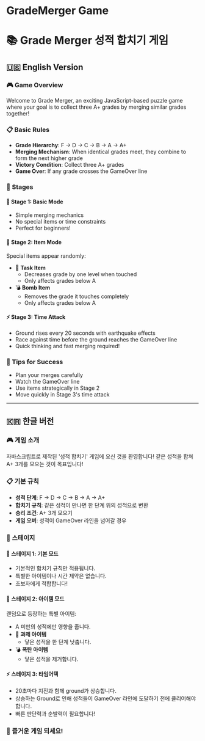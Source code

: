 # GradeMerger Game
# 📚 Grade Merger 성적 합치기 게임

## 🇺🇸 English Version

### 🎮 Game Overview
Welcome to Grade Merger, an exciting JavaScript-based puzzle game where your goal is to collect three A+ grades by merging similar grades together!

### 📋 Basic Rules
- **Grade Hierarchy**: F → D → C → B → A → A+
- **Merging Mechanism**: When identical grades meet, they combine to form the next higher grade
- **Victory Condition**: Collect three A+ grades
- **Game Over**: If any grade crosses the GameOver line

### 🌟 Stages

#### 🎯 Stage 1: Basic Mode
- Simple merging mechanics
- No special items or time constraints
- Perfect for beginners!

#### 💫 Stage 2: Item Mode
Special items appear randomly:
- 📝 **Task Item**
  - Decreases grade by one level when touched
  - Only affects grades below A
- 💣 **Bomb Item**
  - Removes the grade it touches completely
  - Only affects grades below A

#### ⚡ Stage 3: Time Attack
- Ground rises every 20 seconds with earthquake effects
- Race against time before the ground reaches the GameOver line
- Quick thinking and fast merging required!

### 🎯 Tips for Success
- Plan your merges carefully
- Watch the GameOver line
- Use items strategically in Stage 2
- Move quickly in Stage 3's time attack

---

## 🇰🇷 한글 버전

### 🎮 게임 소개
자바스크립트로 제작된 '성적 합치기' 게임에 오신 것을 환영합니다! 같은 성적을 합쳐 A+ 3개를 모으는 것이 목표입니다!

### 📋 기본 규칙
- **성적 단계**: F → D → C → B → A → A+
- **합치기 규칙**: 같은 성적이 만나면 한 단계 위의 성적으로 변환
- **승리 조건**: A+ 3개 모으기
- **게임 오버**: 성적이 GameOver 라인을 넘어갈 경우

### 🌟 스테이지

#### 🎯 스테이지 1: 기본 모드
- 기본적인 합치기 규칙만 적용됩니다.
- 특별한 아이템이나 시간 제약은 없습니다.
- 초보자에게 적합합니다!

#### 💫 스테이지 2: 아이템 모드
랜덤으로 등장하는 특별 아이템:
- A 미만의 성적에만 영향을 줍니다.
- 📝 **과제 아이템**
  - 닿은 성적을 한 단계 낮춥니다.
- 💣 **폭탄 아이템**
  - 닿은 성적을 제거합니다.

#### ⚡ 스테이지 3: 타임어택
- 20초마다 지진과 함께 ground가 상승합니다.
- 상승하는 Ground로 인해 성적들이 GameOver 라인에 도달하기 전에 클리어해야 합니다.
- 빠른 판단력과 순발력이 필요합니다!

### 🎉 즐거운 게임 되세요!